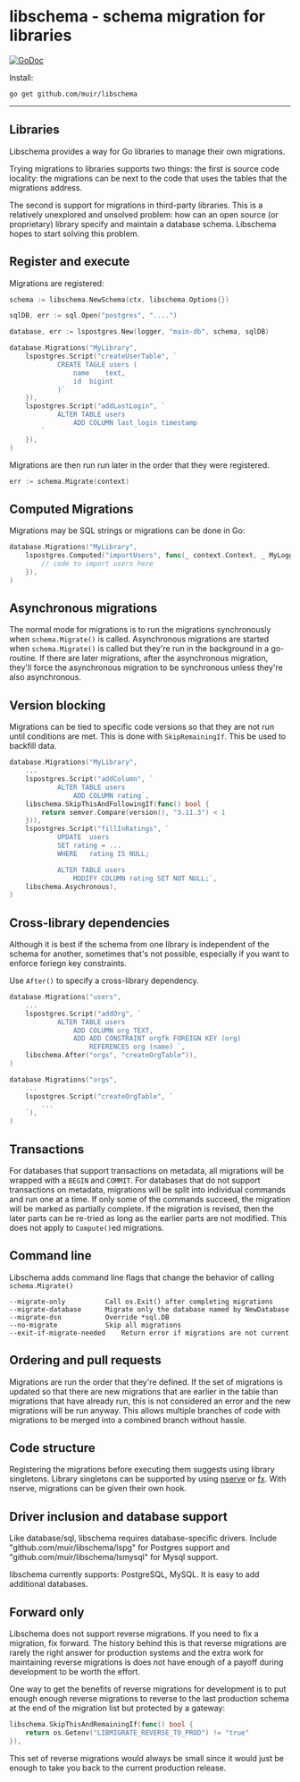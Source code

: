 
# libschema - schema migration for libraries

[![GoDoc](https://godoc.org/github.com/muir/libschema?status.png)](https://pkg.go.dev/github.com/muir/libschema)

Install:

	go get github.com/muir/libschema

---

## Libraries

Libschema provides a way for Go libraries to manage their own migrations.

Trying migrations to libraries supports two things: the first is source code
locality: the migrations can be next to the code that uses the tables that
the migrations address.

The second is support for migrations in third-party libraries.  This is a relatively
unexplored and unsolved problem: how can an open source (or proprietary) library 
specify and maintain a database schema.  Libschema hopes to start solving this problem.

## Register and execute

Migrations are registered:

```go
schema := libschema.NewSchema(ctx, libschema.Options{})

sqlDB, err := sql.Open("postgres", "....")

database, err := lspostgres.New(logger, "main-db", schema, sqlDB)

database.Migrations("MyLibrary",
	lspostgres.Script("createUserTable", `
			CREATE TAGLE users (
				name	text,
				id	bigint
			)`
	}),
	lspostgres.Script("addLastLogin", `
			ALTER TABLE users
				ADD COLUMN last_login timestamp
		`
	}),
)
```

Migrations are then run run later in the order that they were registered.

```go
err := schema.Migrate(context)
```

## Computed Migrations

Migrations may be SQL strings or migrations can be done in Go:

```go
database.Migrations("MyLibrary", 
	lspostgres.Computed("importUsers", func(_ context.Context, _ MyLogger, tx *sql.Tx) error {
		// code to import users here
	}),
)
```

## Asynchronous migrations 

The normal mode for migrations is to run the migrations synchronously when
`schema.Migrate()` is called.  Asynchronous migrations are started when `schema.Migrate()`
is called but they're run in the background in a go-routine.  If there are later
migrations, after the asynchronous migration, they'll force the asynchronous migration
to be synchronous unless they're also asynchronous.

## Version blocking

Migrations can be tied to specific code versions so that they are not run until
conditions are met.  This is done with `SkipRemainingIf`.  This be used to backfill
data.

```go
database.Migrations("MyLibrary",
	...
	lspostgres.Script("addColumn", `
			ALTER TABLE users
				ADD COLUMN rating`,
	libschema.SkipThisAndFollowingIf(func() bool {
		return semver.Compare(version(), "3.11.3") < 1
	})),
	lspostgres.Script("fillInRatings", `
			UPDATE	users
			SET	rating = ...
			WHERE	rating IS NULL;

			ALTER TABLE users
				MODIFY COLUMN rating SET NOT NULL;`,
	libschema.Asychronous),
)
```

## Cross-library dependencies

Although it is best if the schema from one library is independent of the schema for
another, sometimes that's not possible, especially if you want to enforce foriegn key
constraints.

Use `After()` to specify a cross-library dependency.

```go
database.Migrations("users",
	...
	lspostgres.Script("addOrg", `
			ALTER TABLE users
				ADD COLUMN org TEXT,
				ADD ADD CONSTRAINT orgfk FOREIGN KEY (org)
					REFERENCES org (name) `, 
	libschema.After("orgs", "createOrgTable")),
)

database.Migrations("orgs",
	...
	lspostgres.Script("createOrgTable", `
		...
	`),
)
```

## Transactions

For databases that support transactions on metadata, all migrations will be wrapped with
a `BEGIN` and `COMMIT`.  For databases that do not support transactions on metadata, 
migrations will be split into individual commands and run one at a time.  If only some
of the commands succeed, the migration will be marked as partially complete.  If the migration
is revised, then the later parts can be re-tried as long as the earlier parts are not
modified.  This does not apply to `Compute()`ed migrations.

## Command line

Libschema adds command line flags that change the behavior of calling
`schema.Migrate()`
	
	--migrate-only			Call os.Exit() after completing migrations
	--migrate-database		Migrate only the database named by NewDatabase
	--migrate-dsn			Override *sql.DB 
	--no-migrate			Skip all migrations
	--exit-if-migrate-needed	Return error if migrations are not current

## Ordering and pull requests

Migrations are run the order that they're defined.  If the set of migrations is
updated so that there are new migrations that are earlier in the table than migrations
that have already run, this is not considered an error and the new migrations will
be run anyway.  This allows multiple branches of code with migrations to be merged
into a combined branch without hassle.

## Code structure

Registering the migrations before executing them suggests using library singletons.
Library singletons can be supported by using [nserve](https://github.com/muir/nject/nserve) 
or [fx](https://github.com/uber-go/fx).  With nserve, migrations can be given their
own hook.

## Driver inclusion and database support

Like database/sql, libschema requires database-specific drivers.  Include
"github.com/muir/libschema/lspg" for Postgres support and "github.com/muir/libschema/lsmysql"
for Mysql support.

libschema currently supports: PostgreSQL, MySQL.  It is easy to add additional databases.

## Forward only

Libschema does not support reverse migrations.  If you need to fix a migration, fix forward.
The history behind this is that reverse migrations are rarely the right answer for production
systems and the extra work for maintaining reverse migrations is does not have enough of a 
payoff during development to be worth the effort.

One way to get the benefits of reverse migrations for development is to put enough enough
reverse migrations to reverse to the last production schema at the end of the migration 
list but protected by a gateway:

```go
libschema.SkipThisAndRemainingIf(func() bool {
	return os.Getenv("LIBMIGRATE_REVERSE_TO_PROD") != "true"
}),
```

This set of reverse migrations would always be small since it would just be enough to take you
back to the current production release.


